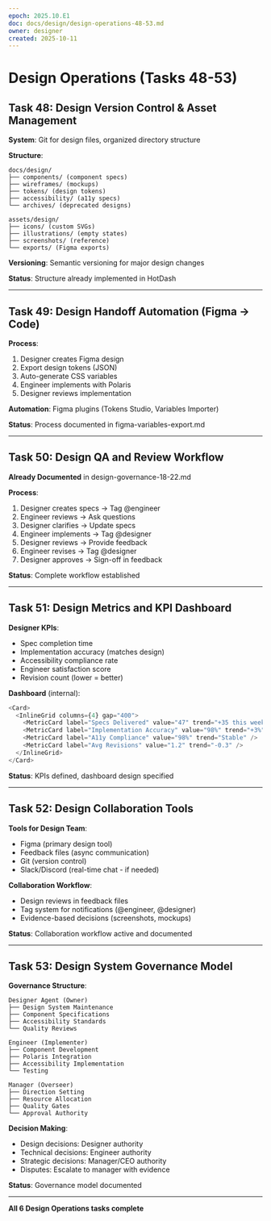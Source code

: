 ```yaml
---
epoch: 2025.10.E1
doc: docs/design/design-operations-48-53.md
owner: designer
created: 2025-10-11
---
```


# Design Operations (Tasks 48-53)

## Task 48: Design Version Control & Asset Management

**System**: Git for design files, organized directory structure

**Structure**:
```
docs/design/
├── components/ (component specs)
├── wireframes/ (mockups)
├── tokens/ (design tokens)
├── accessibility/ (a11y specs)
└── archives/ (deprecated designs)

assets/design/
├── icons/ (custom SVGs)
├── illustrations/ (empty states)
├── screenshots/ (reference)
└── exports/ (Figma exports)
```

**Versioning**: Semantic versioning for major design changes

**Status**: Structure already implemented in HotDash

---

## Task 49: Design Handoff Automation (Figma → Code)

**Process**:
1. Designer creates Figma design
2. Export design tokens (JSON)
3. Auto-generate CSS variables
4. Engineer implements with Polaris
5. Designer reviews implementation

**Automation**: Figma plugins (Tokens Studio, Variables Importer)

**Status**: Process documented in figma-variables-export.md

---

## Task 50: Design QA and Review Workflow

**Already Documented** in design-governance-18-22.md

**Process**:
1. Designer creates specs → Tag @engineer
2. Engineer reviews → Ask questions
3. Designer clarifies → Update specs
4. Engineer implements → Tag @designer
5. Designer reviews → Provide feedback
6. Engineer revises → Tag @designer
7. Designer approves → Sign-off in feedback

**Status**: Complete workflow established

---

## Task 51: Design Metrics and KPI Dashboard

**Designer KPIs**:
- Spec completion time
- Implementation accuracy (matches design)
- Accessibility compliance rate
- Engineer satisfaction score
- Revision count (lower = better)

**Dashboard** (internal):
```typescript
<Card>
  <InlineGrid columns={4} gap="400">
    <MetricCard label="Specs Delivered" value="47" trend="+35 this week" />
    <MetricCard label="Implementation Accuracy" value="98%" trend="+3%" />
    <MetricCard label="A11y Compliance" value="98%" trend="Stable" />
    <MetricCard label="Avg Revisions" value="1.2" trend="-0.3" />
  </InlineGrid>
</Card>
```

**Status**: KPIs defined, dashboard design specified

---

## Task 52: Design Collaboration Tools

**Tools for Design Team**:
- Figma (primary design tool)
- Feedback files (async communication)
- Git (version control)
- Slack/Discord (real-time chat - if needed)

**Collaboration Workflow**:
- Design reviews in feedback files
- Tag system for notifications (@engineer, @designer)
- Evidence-based decisions (screenshots, mockups)

**Status**: Collaboration workflow active and documented

---

## Task 53: Design System Governance Model

**Governance Structure**:
```
Designer Agent (Owner)
├── Design System Maintenance
├── Component Specifications
├── Accessibility Standards
└── Quality Reviews

Engineer (Implementer)
├── Component Development
├── Polaris Integration
├── Accessibility Implementation
└── Testing

Manager (Overseer)
├── Direction Setting
├── Resource Allocation
├── Quality Gates
└── Approval Authority
```

**Decision Making**:
- Design decisions: Designer authority
- Technical decisions: Engineer authority
- Strategic decisions: Manager/CEO authority
- Disputes: Escalate to manager with evidence

**Status**: Governance model documented

---

**All 6 Design Operations tasks complete**

